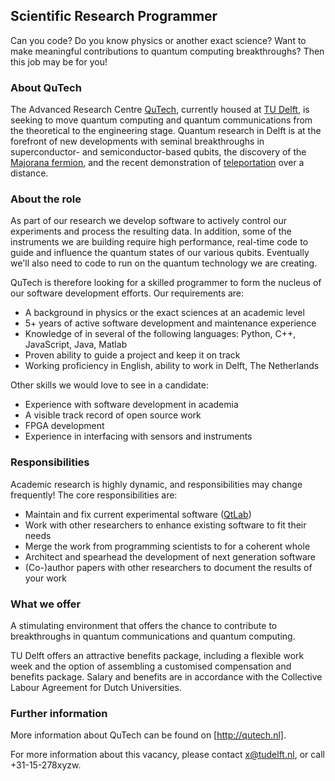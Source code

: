 ## Scientific Research Programmer

Can you code? Do you know physics or another exact science? Want to make
meaningful contributions to quantum computing breakthroughs?  Then this job
may be for you!

### About QuTech

The Advanced Research Centre [QuTech](http://www.qutech.nl), currently
housed at [TU Delft](http://www.tudelft.nl), is seeking to move quantum
computing and quantum communications from the theoretical to the engineering
stage.  Quantum research in Delft is at the forefront of new developments
with seminal breakthroughs in superconductor- and semiconductor-based
qubits, the discovery of the [Majorana
fermion](http://en.wikipedia.org/wiki/Majorana_fermion), and the recent
demonstration of [teleportation](http://hansonlab.tudelft.nl/teleportation/)
over a distance.

### About the role

As part of our research we develop software to actively control our
experiments and process the resulting data.  In addition, some of the
instruments we are building require high performance, real-time code to
guide and influence the quantum states of our various qubits. Eventually
we'll also need to code to run on the quantum technology we are creating.

QuTech is therefore looking for a skilled programmer to form the nucleus of
our software development efforts.  Our requirements are:

 * A background in physics or the exact sciences at an academic level
 * 5+ years of active software development and maintenance experience
 * Knowledge of in several of the following languages: Python, C++, 
   JavaScript, Java, Matlab
 * Proven ability to guide a project and keep it on track
 * Working proficiency in English, ability to work in Delft, The Netherlands

Other skills we would love to see in a candidate:

 * Experience with software development in academia
 * A visible track record of open source work
 * FPGA development
 * Experience in interfacing with sensors and instruments

### Responsibilities

Academic research is highly dynamic, and responsibilities may change
frequently! The core responsibilities are:

 * Maintain and fix current experimental software ([QtLab](https://github.com/heeres/qtlab))
 * Work with other researchers to enhance existing software to fit their
   needs
 * Merge the work from programming scientists to for a coherent whole
 * Architect and spearhead the development of next generation software
 * (Co-)author papers with other researchers to document the results of your
   work

### What we offer
A stimulating environment that offers the chance to contribute to
breakthroughs in quantum communications and quantum computing. 

TU Delft offers an attractive benefits package, including a flexible work
week and the option of assembling a customised compensation and benefits
package. Salary and benefits are in accordance with the Collective Labour
Agreement for Dutch Universities.

### Further information
More information about QuTech can be found on [http://qutech.nl].

For more information about this vacancy, please contact x@tudelft.nl, or call +31-15-278xyzw. 
